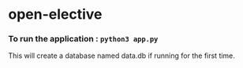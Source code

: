 # open-elective
### To run the application : `python3 app.py` 

This will create a database named data.db if running for the first time.
